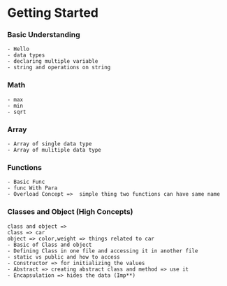 # Getting Started
### Basic Understanding
    - Hello 
    - data types
    - declaring multiple variable
    - string and operations on string
### Math 
    - max
    - min
    - sqrt
### Array
    - Array of single data type
    - Array of mulitiple data type
### Functions
    - Basic Func
    - func With Para
    - Overload Concept =>  simple thing two functions can have same name
### Classes and Object (High Concepts)
    class and object =>
    class => car
    object => color,weight => things related to car
    - Basic of Class and object
    - Defining Class in one file and accessing it in another file
    - static vs public and how to access
    - Constructor => for initializing the values
    - Abstract => creating abstract class and method => use it 
    - Encapsulation => hides the data (Imp**)

    
